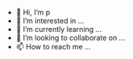- 👋 Hi, I’m p
- 👀 I’m interested in ...
- 🌱 I’m currently learning ...
- 💞️ I’m looking to collaborate on ...
- 📫 How to reach me ...

<!---
KetsirinT/KetsirinT is a ✨ special ✨ repository because its `README.md` (this file) appears on your GitHub profile.
You can click the Preview link to take a look at your changes.
--->
